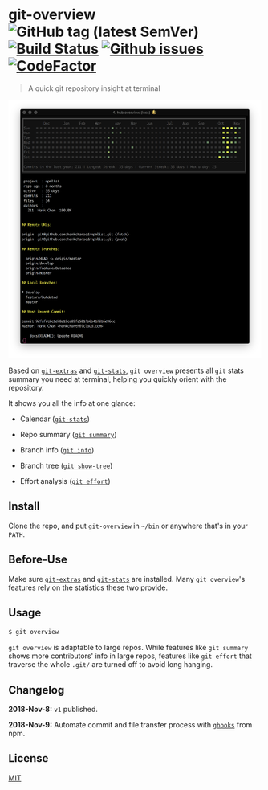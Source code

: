 # git-overview &nbsp;&nbsp; ![GitHub tag (latest SemVer)](https://img.shields.io/github/tag/hankchanocd/git-overview.svg) [![Build Status](https://travis-ci.org/hankchanocd/git-overview.svg?branch=master)](https://travis-ci.org/hankchanocd/git-overview) [![Github issues](https://img.shields.io/github/issues/hankchanocd/git-overview.svg)](https://github.com/hankchanocd/git-overview/issues) [![CodeFactor](https://www.codefactor.io/repository/github/hankchanocd/git-overview/badge)](https://www.codefactor.io/repository/github/hankchanocd/git-overview)

> A quick git repository insight at terminal

<p align="center">
<img alt="demo" width="850" src="https://github.com/hankchanocd/git-overview/blob/master/images/demo.png" />
</p>

Based on [`git-extras`](https://github.com/tj/git-extras/blob/master/Installation.md) and [`git-stats`](https://github.com/IonicaBizau/git-stats), `git overview` presents all `git` stats summary you need at terminal, helping you quickly orient with the repository.

It shows you all the info at one glance:

- Calendar ([`git-stats`](https://github.com/tj/git-extras/blob/master/Installation.md))

- Repo summary ([`git summary`](https://github.com/tj/git-extras/blob/master/Commands.md#git-summary))

- Branch info ([`git info`](https://github.com/tj/git-extras/blob/master/Commands.md#git-info))

- Branch tree ([`git show-tree`](https://github.com/tj/git-extras/blob/master/Commands.md#git-show-tree))

- Effort analysis ([`git effort`](https://github.com/tj/git-extras/blob/master/Commands.md#git-effort))

## Install

Clone the repo, and put `git-overview` in `~/bin` or anywhere that's in your `PATH`.

## Before-Use

Make sure [`git-extras`](https://github.com/tj/git-extras/blob/master/Installation.md) and [`git-stats`](https://github.com/IonicaBizau/git-stats) are installed. Many `git overview`'s features rely on the statistics these two provide.

## Usage

```bash
$ git overview
```

`git overview` is adaptable to large repos. While features like `git summary` shows more contributors' info in large repos, features like `git effort` that traverse the whole `.git/` are turned off to avoid long hanging.

## Changelog

**2018-Nov-8:** `v1` published.

**2018-Nov-9:** Automate commit and file transfer process with [`ghooks`](https://github.com/ghooks-org/ghooks) from npm.

## License

[MIT](./LICENSE)
